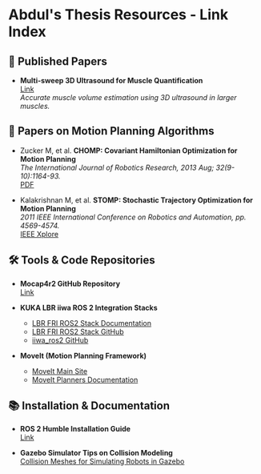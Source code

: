 # Abdul's Thesis Resources - Link Index

## 📄 Published Papers

- **Multi-sweep 3D Ultrasound for Muscle Quantification**  
  [Link](https://www.sciencedirect.com/science/article/pii/S0021929023000702)  
  _Accurate muscle volume estimation using 3D ultrasound in larger muscles._

## 📑 Papers on Motion Planning Algorithms

- Zucker M, et al. **CHOMP: Covariant Hamiltonian Optimization for Motion Planning**  
  _The International Journal of Robotics Research, 2013 Aug; 32(9-10):1164-93._  
  [PDF](https://journals.sagepub.com/doi/pdf/10.1177/0278364913488805)

- Kalakrishnan M, et al. **STOMP: Stochastic Trajectory Optimization for Motion Planning**  
  _2011 IEEE International Conference on Robotics and Automation, pp. 4569-4574._  
  [IEEE Xplore](https://ieeexplore.ieee.org/abstract/document/5980280)


## 🛠️ Tools & Code Repositories

- **Mocap4r2 GitHub Repository**  
  [Link](https://github.com/MOCAP4ROS2-Project/mocap4ros2_optitrack)

- **KUKA LBR iiwa ROS 2 Integration Stacks**  
  - [LBR FRI ROS2 Stack Documentation](https://lbr-stack.readthedocs.io/en/latest/)  
  - [LBR FRI ROS2 Stack GitHub](https://github.com/lbr-stack/lbr_fri_ros2_stack)  
  - [iiwa_ros2 GitHub](https://github.com/ICube-Robotics/iiwa_ros2)

- **MoveIt (Motion Planning Framework)**  
  - [MoveIt Main Site](https://moveit.picknik.ai/main/index.html)  
  - [MoveIt Planners Documentation](https://moveit.ai/documentation/planners/)

## 📚 Installation & Documentation

- **ROS 2 Humble Installation Guide**  
  [Link](https://docs.ros.org/en/humble/Installation.html)

- **Gazebo Simulator Tips on Collision Modeling**  
  [Collision Meshes for Simulating Robots in Gazebo](https://adamconkey.medium.com/collision-meshes-for-simulating-robots-in-gazebo-ccc647d8b87d)

